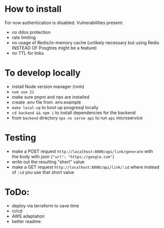 # How to install

For now authentication is disabled. Vulnerabilities present:
* no ddos protection
* rate limiting
* no usage of Redis/in-memory cache (unlikely necessary but using Redis INSTEAD OF Posgtres might be a feature)
* no TTL for links

# To develop locally

* install Node version manager (nvm)
* `nvm use 21`
* make sure pnpm and npx are installed
* create .env file from .env.example
* `make local-up` to boot up posgresql locally
* `cd backend && npm i` to install dependencies for the backend
* from `backend` directory `npx nx serve api` to run `api` microservice

# Testing
* make a POST request `http://localhost:8000/api/link/generate` with the body with json `{"url": "https://google.com"}`
* write out the resulting "short" value
* make a GET request `http://localhost:8000/api/link/:id` where instead of `:id` you use that short value 

# ToDo:

* deploy via terraform to save time
* ci/cd
* AWS adaptation
* better readme
